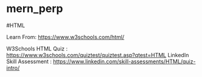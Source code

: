 # mern_perp

#HTML

Learn From: https://www.w3schools.com/html/

W3Schools HTML Quiz : https://www.w3schools.com/quiztest/quiztest.asp?qtest=HTML
LinkedIn Skill Assessment : https://www.linkedin.com/skill-assessments/HTML/quiz-intro/

